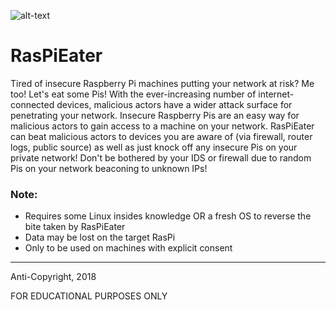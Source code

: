 ![alt-text](https://s3.amazonaws.com/yojiwatanabe.com/other/raspi_screenshot.png)

# RasPiEater
Tired of insecure Raspberry Pi machines putting your network at risk? Me too! Let's eat some Pis! With the ever-increasing number of internet-connected devices, malicious actors have a wider attack surface for penetrating your network. Insecure Raspberry Pis are an easy way for malicious actors to gain access to a machine on your network.
RasPiEater can beat malicious actors to devices you are aware of (via firewall, router logs, public source) as well as just knock off any insecure Pis on your private network! Don't be bothered by your IDS or firewall due to random Pis on your network beaconing to unknown IPs!

### Note:
- Requires some Linux insides knowledge OR a fresh OS to reverse the bite taken by RasPiEater
- Data may be lost on the target RasPi
- Only to be used on machines with explicit consent

----------------------------------
Anti-Copyright, 2018

FOR EDUCATIONAL PURPOSES ONLY
